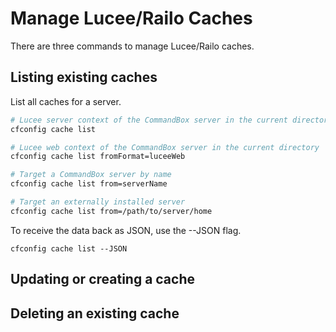 # Manage Lucee/Railo Caches

There are three commands to manage Lucee/Railo caches.

## Listing existing caches

List all caches for a server.

```bash
# Lucee server context of the CommandBox server in the current directory
cfconfig cache list

# Lucee web context of the CommandBox server in the current directory
cfconfig cache list fromFormat=luceeWeb

# Target a CommandBox server by name
cfconfig cache list from=serverName

# Target an externally installed server
cfconfig cache list from=/path/to/server/home
```

To receive the data back as JSON, use the --JSON flag.
```
cfconfig cache list --JSON
```

## Updating or creating a cache

## Deleting an existing cache